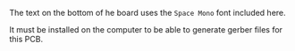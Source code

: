 The text on the bottom of he board uses the `Space Mono` font included here.

It must be installed on the computer to be able to generate gerber files for this PCB. 
